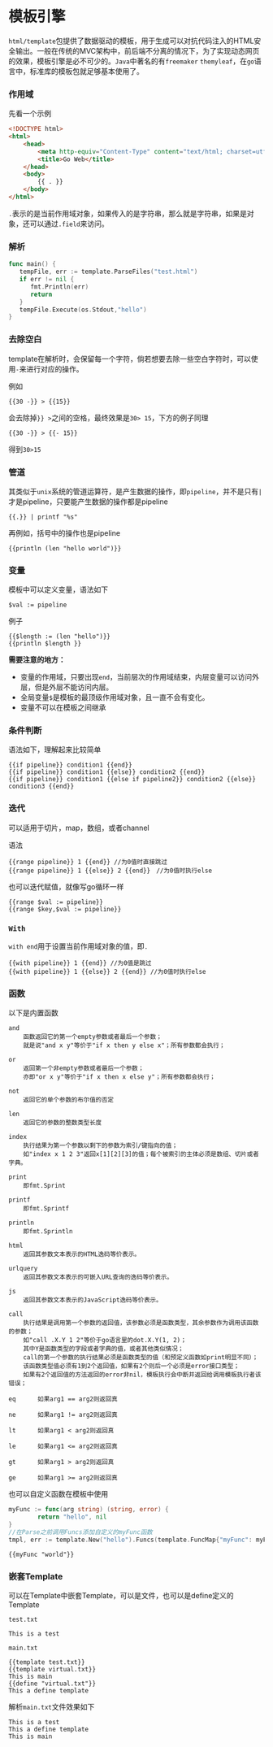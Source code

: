 
# 模板引擎

`html/template`包提供了数据驱动的模板，用于生成可以对抗代码注入的HTML安全输出。一般在传统的MVC架构中，前后端不分离的情况下，为了实现动态网页的效果，模板引擎是必不可少的。`Java`中著名的有`freemaker` `themyleaf`，在`go`语言中，标准库的模板包就足够基本使用了。

### 作用域
先看一个示例
```html
<!DOCTYPE html>
<html>
    <head>
        <meta http-equiv="Content-Type" content="text/html; charset=utf-8">
        <title>Go Web</title>
    </head>
    <body>
        {{ . }}
    </body>
</html>
```

`.`表示的是当前作用域对象，如果传入的是字符串，那么就是字符串，如果是对象，还可以通过`.field`来访问。



### 解析

```go
func main() {
   tempFile, err := template.ParseFiles("test.html")
   if err != nil {
      fmt.Println(err)
      return
   }
   tempFile.Execute(os.Stdout,"hello")
}
```


### 去除空白

template在解析时，会保留每一个字符，倘若想要去除一些空白字符时，可以使用`-`来进行对应的操作。

例如

```
{{30 -}} > {{15}}
```

会去除掉`}} >`之间的空格，最终效果是`30> 15`，下方的例子同理

```
{{30 -}} > {{- 15}}
```

得到`30>15`



### 管道

其类似于`unix`系统的管道运算符，是产生数据的操作，即`pipeline`，并不是只有`|`才是pipeline，只要能产生数据的操作都是pipeline

```
{{.}} | printf "%s"
```

再例如，括号中的操作也是pipeline

```
{{println (len "hello world")}}
```



### 变量

模板中可以定义变量，语法如下

```
$val := pipeline
```

例子

```
{{$length := (len "hello")}}
{{println $length }}
```



**需要注意的地方：**

- 变量的作用域，只要出现`end`，当前层次的作用域结束，内层变量可以访问外层，但是外层不能访问内层。
- 全局变量`$`是模板的最顶级作用域对象，且一直不会有变化。
- 变量不可以在模板之间继承



### 条件判断

语法如下，理解起来比较简单

```
{{if pipeline}} condition1 {{end}}
{{if pipeline}} condition1 {{else}} condition2 {{end}}
{{if pipeline}} condition1 {{else if pipeline2}} condition2 {{else}} condition3 {{end}} 
```



### 迭代

可以适用于切片，map，数组，或者channel

语法

```
{{range pipeline}} 1 {{end}} //为0值时直接跳过
{{range pipeline}} 1 {{else}} 2 {{end}}　//为0值时执行else
```



也可以迭代赋值，就像写go循环一样

```
{{range $val := pipeline}}
{{range $key,$val := pipeline}}
```



### `With`

`with end`用于设置当前作用域对象的值，即`.`

```
{{with pipeline}} 1 {{end}} //为0值是跳过
{{with pipeline}} 1 {{else}} 2 {{end}} //为0值时执行else
```



### 函数

以下是内置函数

```
and
    函数返回它的第一个empty参数或者最后一个参数；
    就是说"and x y"等价于"if x then y else x"；所有参数都会执行；
    
or
    返回第一个非empty参数或者最后一个参数；
    亦即"or x y"等价于"if x then x else y"；所有参数都会执行；
    
not
    返回它的单个参数的布尔值的否定
    
len
    返回它的参数的整数类型长度
    
index
    执行结果为第一个参数以剩下的参数为索引/键指向的值；
    如"index x 1 2 3"返回x[1][2][3]的值；每个被索引的主体必须是数组、切片或者字典。
    
print
    即fmt.Sprint
    
printf
    即fmt.Sprintf
    
println
    即fmt.Sprintln
    
html
    返回其参数文本表示的HTML逸码等价表示。
    
urlquery
    返回其参数文本表示的可嵌入URL查询的逸码等价表示。
    
js
    返回其参数文本表示的JavaScript逸码等价表示。
    
call
    执行结果是调用第一个参数的返回值，该参数必须是函数类型，其余参数作为调用该函数的参数；
    如"call .X.Y 1 2"等价于go语言里的dot.X.Y(1, 2)；
    其中Y是函数类型的字段或者字典的值，或者其他类似情况；
    call的第一个参数的执行结果必须是函数类型的值（和预定义函数如print明显不同）；
    该函数类型值必须有1到2个返回值，如果有2个则后一个必须是error接口类型；
    如果有2个返回值的方法返回的error非nil，模板执行会中断并返回给调用模板执行者该错误； 
    
eq      如果arg1 == arg2则返回真

ne      如果arg1 != arg2则返回真

lt      如果arg1 < arg2则返回真

le      如果arg1 <= arg2则返回真

gt      如果arg1 > arg2则返回真

ge      如果arg1 >= arg2则返回真 
```

也可以自定义函数在模板中使用

```go
myFunc := func(arg string) (string, error) {
        return "hello", nil
}
//在Parse之前调用Funcs添加自定义的myFunc函数
tmpl, err := template.New("hello").Funcs(template.FuncMap{"myFunc": myFunc}).Parse(string(htmlByte))
```

```
{{myFunc "world"}}
```



### 嵌套Template

可以在Template中嵌套Template，可以是文件，也可以是define定义的Template

`test.txt`

```
This is a test
```

`main.txt`

```
{{template test.txt}}
{{template virtual.txt}}
This is main
{{define "virtual.txt"}}
This a define template
```

解析`main.txt`文件效果如下

```
This is a test
This a define template
This is main
```
